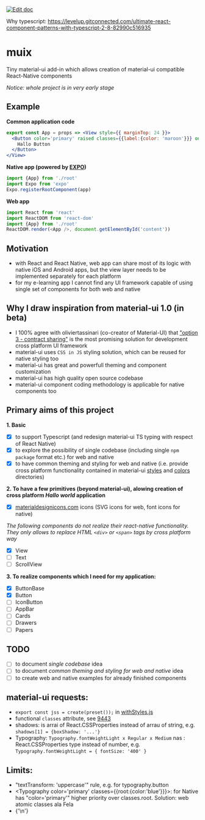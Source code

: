 [![Edit doc](https://codesandbox.io/static/img/play-codesandbox.svg)](https://codesandbox.io/s/github/reactxx/reactxx/tree/master/doc?module=%2Fsrc%2FApp.tsx)

Why typescript: https://levelup.gitconnected.com/ultimate-react-component-patterns-with-typescript-2-8-82990c516935

# muix
Tiny material-ui add-in which allows creation of material-ui compatible React-Native components

*Notice: whole project is in very early stage*

## Example

**Common application code**
```jsx
export const App = props => <View style={{ marginTop: 24 }}>
  <Button color='primary' raised classes={{label:{color: 'maroon'}}} onClick={ev => alert('Hallo Button')}>
    Hallo Button
  </Button> 
</View>
```

**Native app (powered by [EXPO](https://expo.io/))**
```js
import {App} from './root'
import Expo from 'expo'
Expo.registerRootComponent(app)
```

**Web app**
```js
import React from 'react'
import ReactDOM from 'react-dom'
import {App} from './root'
ReactDOM.render(<App />, document.getElementById('content')) 
```

## Motivation
- with React and React Native, web app can share most of its logic with native iOS and Android apps, but the view layer needs to be implemented separately for each platform
- for my e-learning app I cannot find any UI framework capable of using single set of components for both web and native

## Why I draw inspiration from material-ui 1.0 (in beta)
- I 100% agree with oliviertassinari (co-creator of Material-UI) that ["option 3 - contract sharing"](https://github.com/mui-org/material-ui/issues/593#issuecomment-286855345) is the most promising solution for development cross platform UI framework
- material-ui uses ```CSS in JS``` styling solution, which can be reused for native styling too
- material-ui has great and powerfull theming and component customization
- material-ui has high quality open source codebase
- material-ui component coding methodology is applicable for native components too

## Primary aims of this project
**1. Basic**
- [x] to support Typescript (and redesign material-ui TS typing with respect of React Native)
- [x] to explore the possibility of single codebase (including single ```npm package``` format etc.) for web and native
- [x] to have common theming and styling for web and native (i.e. provide cross platform functionality contained in material-ui [styles](https://github.com/mui-org/material-ui/tree/v1-beta/src/styles) and [colors](https://github.com/mui-org/material-ui/tree/v1-beta/src/colors) directories)

**2. To have a few primitives (beyond material-ui), alowing creation of cross platform *Hallo world* application**
- [x] [materialdesignicons.com](https://materialdesignicons.com/) icons (SVG icons for web, font icons for native)

*The following components do not realize their react-native functionality. They only allows to replace HTML ```<div>``` or ```<span>``` tags by cross platform way*
- [x] View
- [ ] Text
- [ ] ScrollView

**3. To realize components which I need for my application:**
- [x] ButtonBase
- [x] Button
- [ ] IconButton
- [ ] AppBar
- [ ] Cards
- [ ] Drawers
- [ ] Papers

## TODO
- [ ] to document *single codebase* idea
- [ ] to document *common theming and styling for web and native* idea
- [ ] to create web and native examples for already finished components

## material-ui requests:
- ```export const jss = create(preset());``` in [withStyles.js](https://github.com/mui-org/material-ui/blob/v1-beta/src/styles/withStyles.js)
- functional ```classes``` attribute, see [9443](https://github.com/mui-org/material-ui/issues/9443)
- shadows: is arrai of React.CSSProperties instead of arrau of string, e.g. ```shadows[1] = {boxShadow: '...'}```
- Typography: ```Typography.fontWeightLight x Regular x Medium``` nas : React.CSSProperties type instead of number, e.g. ```Typography.fontWeightLight = { fontSize: '400' }```

## Limits:
- "textTransform: 'uppercase'" rule, e.g. for typography.button
- <Typography color='primary' classes={{root:{color:'blue'}}}>: for Native has "color='primary'" higher priority over classes.root. Solution: web atomic classes ala Fela
- <Text>{'\n'}</Text>
